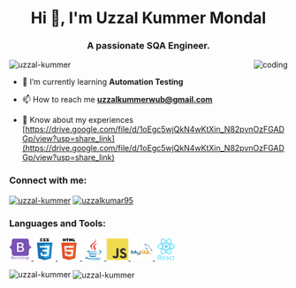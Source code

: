 <h1 align="center">Hi 👋, I'm Uzzal Kummer Mondal</h1>
<h3 align="center">A passionate SQA Engineer.</h3>
<img align="right" alt="coding" src="https://media4.giphy.com/media/qgQUggAC3Pfv687qPC/giphy.gif">

<p align="left"> <img src="https://komarev.com/ghpvc/?username=uzzal-kummer&label=Profile%20views&color=0e75b6&style=flat" alt="uzzal-kummer" /> </p>

- 🌱 I’m currently learning **Automation Testing**

- 📫 How to reach me **uzzalkummerwub@gmail.com**

- 📄 Know about my experiences [https://drive.google.com/file/d/1oEgc5wjQkN4wKtXin_N82pvnOzFGADGp/view?usp=share_link](https://drive.google.com/file/d/1oEgc5wjQkN4wKtXin_N82pvnOzFGADGp/view?usp=share_link)

<h3 align="left">Connect with me:</h3>
<p align="left">
<a href="https://linkedin.com/in/uzzal-kummer" target="blank"><img align="center" src="https://raw.githubusercontent.com/rahuldkjain/github-profile-readme-generator/master/src/images/icons/Social/linked-in-alt.svg" alt="uzzal-kummer" height="30" width="40" /></a>
<a href="https://fb.com/uzzalkumar95" target="blank"><img align="center" src="https://raw.githubusercontent.com/rahuldkjain/github-profile-readme-generator/master/src/images/icons/Social/facebook.svg" alt="uzzalkumar95" height="30" width="40" /></a>
</p>

<h3 align="left">Languages and Tools:</h3>
<p align="left"> <a href="https://getbootstrap.com" target="_blank" rel="noreferrer"> <img src="https://raw.githubusercontent.com/devicons/devicon/master/icons/bootstrap/bootstrap-plain-wordmark.svg" alt="bootstrap" width="40" height="40"/> </a> <a href="https://www.w3schools.com/css/" target="_blank" rel="noreferrer"> <img src="https://raw.githubusercontent.com/devicons/devicon/master/icons/css3/css3-original-wordmark.svg" alt="css3" width="40" height="40"/> </a> <a href="https://www.w3.org/html/" target="_blank" rel="noreferrer"> <img src="https://raw.githubusercontent.com/devicons/devicon/master/icons/html5/html5-original-wordmark.svg" alt="html5" width="40" height="40"/> </a> <a href="https://www.java.com" target="_blank" rel="noreferrer"> <img src="https://raw.githubusercontent.com/devicons/devicon/master/icons/java/java-original.svg" alt="java" width="40" height="40"/> </a> <a href="https://developer.mozilla.org/en-US/docs/Web/JavaScript" target="_blank" rel="noreferrer"> <img src="https://raw.githubusercontent.com/devicons/devicon/master/icons/javascript/javascript-original.svg" alt="javascript" width="40" height="40"/> </a> <a href="https://www.mysql.com/" target="_blank" rel="noreferrer"> <img src="https://raw.githubusercontent.com/devicons/devicon/master/icons/mysql/mysql-original-wordmark.svg" alt="mysql" width="40" height="40"/> </a> <a href="https://reactjs.org/" target="_blank" rel="noreferrer"> <img src="https://raw.githubusercontent.com/devicons/devicon/master/icons/react/react-original-wordmark.svg" alt="react" width="40" height="40"/> </a> </p>

<p><img align="left" src="https://github-readme-stats.vercel.app/api/top-langs?username=uzzal-kummer&show_icons=true&locale=en&layout=compact" alt="uzzal-kummer" /></p>

<p>&nbsp;<img align="center" src="https://github-readme-stats.vercel.app/api?username=uzzal-kummer&show_icons=true&locale=en" alt="uzzal-kummer" /></p>
